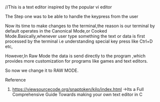 //This is a text editor inspired by the popular vi editor

<!-- STEP 1 -->

The Step one was to be able to handle the keypress from the user

<!-- STEP 2 -->

Now its time to make changes to the terminal,the reason is our terminal by default operates in the Canonical Mode,or Cooked Mode.Basically,whenever user type something the text or data is first processed by the terminal i.e understanding special key press like Ctrl+D etc,

However,In Raw Mode the data is send directly to the program ,which provides more customization for programs like games and text editors.

So now we change it to RAW MODE.

Reference

1. https://viewsourcecode.org/snaptoken/kilo/index.html ->Its a Full Comprehensive Guide Towards making your own text editor in C

